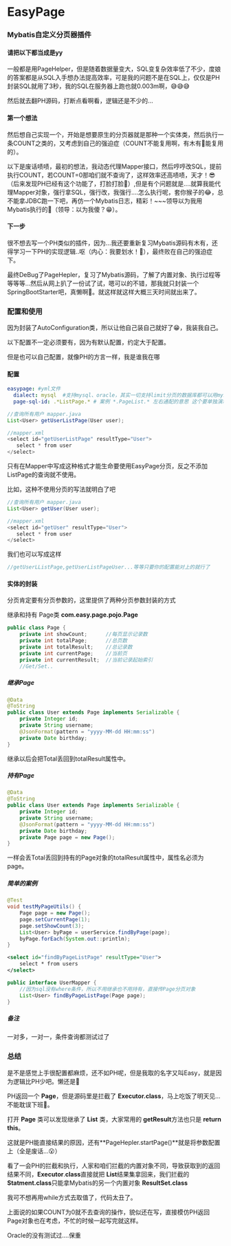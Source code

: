 # EasyPage
### Mybatis自定义分页器插件

#### 请把以下都当成是yy

一般都是用PageHelper，但是随着数据量变大，SQL变复杂效率低了不少，度娘的答案都是从SQL入手想办法提高效率，可是我的问题不是在SQL上，仅仅是PH封装SQL就用了3秒，我的SQL在服务器上跑也就0.003m啊，😅😅😅

然后就去翻PH源码，打断点看啊看，逻辑还是不少的...

#### 第一个想法

然后想自己实现一个，开始是想要原生的分页器就是那种一个实体类，然后执行一条COUNT之类的，又考虑到自己的强迫症（COUNT不能复用啊，有木有😬能复用的）。

以下是废话啧啧，最初的想法，我动态代理Mapper接口，然后哼哼改SQL，提前执行COUNT，若COUNT=0那咱们就不查询了，这样效率还高啧啧，天才！😎（后来发现PH已经有这个功能了，打脸打脸🤬）,但是有个问题就是....就算我能代理Mapper对象，强行拿SQL，强行改，我强行....怎么执行呢，套你猴子的😂，总不能拿JDBC跑一下吧，再仿一个Mybatis日志，精彩！~~~领导以为我用Mybatis执行的🤣（领导：以为我傻？😁）。

#### 下一步

很不想去写一个PH类似的插件，因为...我还要重新复习Mybatis源码有木有，还得学习一下PH的实现逻辑..呕（内心：我要划水！🤗），最终败在自己的强迫症下。

最终DeBug了PageHepler，复习了Mybatis源码，了解了内置对象、执行过程等等等等...然后从网上扒了一份试了试，嗯可以的不错，那我就只封装一个SpringBootStarter吧，真懒啊🤨。就这样就这样大概三天时间就出来了。

### 配置和使用

因为封装了AutoConfiguration类，所以让他自己装自己就好了😁，我装我自己。

以下配置不一定必须要有，因为有默认配置，约定大于配置。

但是也可以自己配置，就像PH的方言一样，我是谁我在哪

#### 配置

```yml
easypage: #yml文件
  dialect: mysql  #支持mysql、oracle，其实一切支持limit分页的数据库都可以用mysql
  page-sql-id: .*ListPage.* # 案例 *.PageList.* 左右通配的意思 这个要单独演示一下  
```

```java
//查询所有用户 mapper.java
List<User> getUserListPage(User user);

//mapper.xml
<select id="getUserListPage" resultType="User">
   select * from user
</select>
```

只有在Mapper中写成这种格式才能生命要使用EasyPage分页，反之不添加ListPage的查询就不使用。

比如，这种不使用分页的写法就明白了吧

```java
//查询所有用户 mapper.java
List<User> getUser(User user);

//mapper.xml
<select id="getUser" resultType="User">
   select * from user
</select>
```

我们也可以写成这样

```java
//getUserLListPage,getUserListPageUser...等等只要你的配置能对上的就行了
```

#### 实体的封装

分页肯定要有分页参数的，这里提供了两种分页参数封装的方式

继承和持有 Page类  **com.easy.page.pojo.Page**

```java
public class Page {
    private int showCount;      //每页显示记录数
    private int totalPage;      //总页数
    private int totalResult;    //总记录数
    private int currentPage;    //当前页
    private int currentResult;  //当前记录起始索引
    //Get/Set..
```

##### 继承Page

```java
@Data
@ToString
public class User extends Page implements Serializable {
    private Integer id;
    private String username;
    @JsonFormat(pattern = "yyyy-MM-dd HH:mm:ss")
    private Date birthday;
}
```

继承以后会把Total丢回到totalResult属性中。

##### 持有Page

```java
@Data
@ToString
public class User extends Page implements Serializable {
    private Integer id;
    private String username;
    @JsonFormat(pattern = "yyyy-MM-dd HH:mm:ss")
    private Date birthday;
    private Page page = new Page();
}
```

一样会丢Total丢回到持有的Page对象的totalResult属性中，属性名必须为page。

##### 简单的案例

```java
@Test
void testMyPageUtils() {
    Page page = new Page();
    page.setCurrentPage(1);
    page.setShowCount(3);
    List<User> byPage = userService.findByPage(page);
    byPage.forEach(System.out::println);
}
```

```xml
<select id="findByPageListPage" resultType="User">
    select * from users
</select>
```

```java
public interface UserMapper {
    //因为sql没有where条件，所以不用继承也不用持有，直接传Page分页对象
    List<User> findByPageListPage(Page page);
}
```

##### 备注

一对多，一对一，条件查询都测试过了

### 总结 

是不是感觉上手很配置都麻烦，还不如PH呢，但是我取的名字又叫Easy，就是因为逻辑比PH少吧。懒还是🤫

PH返回一个 **Page<T>**，但是源码里是拦截了 **Executor.class**，马上吃饭了明天见...不能耽误下班🤣。

打开 **Page<T>** 类可以发现继承了 **List** 类，大家常用的 **getResult**方法也只是 **return this**。

这就是PH能直接结果的原因，还有**PageHepler.startPage()**就是将参数配置上（全是废话...😮）

看了一会PH的拦截和执行，人家和咱们拦截的内置对象不同，导致获取到的返回结果不同，**Executor**.**class**直接就把 **List**结果集拿回来，我们拦截的 **Statment.class**只能拿Mybatis的另一个内置对象 **ResultSet.class**

我可不想再用while方式去取值了，代码太丑了。

上面说的如果COUNT为0就不去查询的操作，貌似还在写，直接模仿PH返回Page对象也在考虑，不忙的时候一起写完就这样。

Oracle的没有测试过....保重